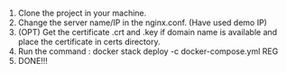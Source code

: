 1. Clone the project in your machine.
2. Change the server name/IP in the nginx.conf. (Have used demo IP)
3. (OPT) Get the certificate .crt and .key if domain name is available and place the certificate in certs directory.
4. Run the command : docker stack deploy -c docker-compose.yml REG
5. DONE!!!
